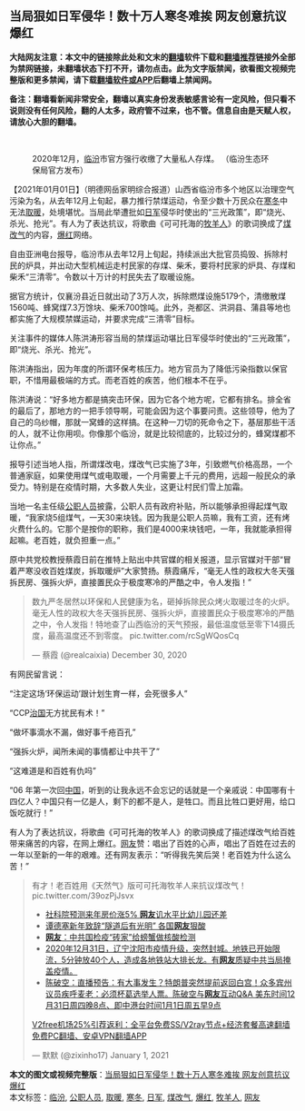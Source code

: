  <h2>当局狠如日军侵华！数十万人寒冬难挨 网友创意抗议爆红</h2> <p class="notice"><b>大陆网友注意：本文中的链接除此处和文末的<a href="https://github.com/bannedbook/fanqiang" >翻墙</a>软件下载和<a href="https://github.com/killgcd/justmysocks/blob/master/README.md">翻墙推荐</a>链接外全部为禁网链接，未翻墙状态下打不开，请勿点击。此为文字版禁闻，欲看图文视频完整版和更多禁闻，请下载<a href="https://github.com/bannedbook/fanqiang">翻墙软件或APP</a>后翻墙上禁闻网。</p><p>备注：翻墙看新闻非常安全，翻墙以真实身份发表敏感言论有一定风险，但只看不说则没有任何风险，翻的人太多，政府管不过来，也不管。信息自由是天赋人权，请放心大胆的翻墙。</b></p>  <div class="entry"> <br /> <figure><figcaption class="wp-caption-text">2020年12月，<a href="https://www.bannedbook.org/bnews/tag/%E4%B8%B4%E6%B1%BE/" class="st_tag internal_tag" rel="tag" title="标签 临汾 下的日志">临汾</a>市官方强行收缴了大量私人存煤。 （临汾生态环保局官方发布）</figcaption></figure> <p>【2021年01月01日】（明德网岳家明综合报道）山西省临汾市多个地区以治理空气污染为名，从去年12月上旬起，暴力推行禁煤运动，令至少数十万民众在<a href="https://www.bannedbook.org/bnews/tag/%E5%AF%92%E5%86%AC/" class="st_tag internal_tag" rel="tag" title="标签 寒冬 下的日志">寒冬</a>中无法<a href="https://www.bannedbook.org/bnews/tag/%E5%8F%96%E6%9A%96/" class="st_tag internal_tag" rel="tag" title="标签 取暖 下的日志">取暖</a>，处境堪忧。当局此举遭批如<a href="https://www.bannedbook.org/bnews/tag/%e6%97%a5%e5%86%9b/" class="st_tag internal_tag" rel="tag" title="标签 日军 下的日志">日军</a>侵华时使出的“三光政策”，即“烧光、杀光、抢光”。有人为了表达抗议，将歌曲《可可托海的<a href="https://www.bannedbook.org/bnews/tag/%e7%89%a7%e7%be%8a%e4%ba%ba/" class="st_tag internal_tag" rel="tag" title="标签 牧羊人 下的日志">牧羊人</a>》的歌词换成了<a href="https://www.bannedbook.org/bnews/tag/%E7%85%A4%E6%94%B9%E6%B0%94/" class="st_tag internal_tag" rel="tag" title="标签 煤改气 下的日志">煤改气</a>的内容，<a href="https://www.bannedbook.org/bnews/tag/%e7%88%86%e7%ba%a2/" class="st_tag internal_tag" rel="tag" title="标签 爆红 下的日志">爆红</a>网络。</p> <p>自由亚洲电台报导，临汾市从去年12月上旬起，持续派出大批官员捣毁、拆除村民的炉具，并出动大型机械运走村民家的存煤、柴禾，要将村民家的炉具、存煤和柴禾“三清零”。令数以十万计的村民失去了取暖设施。</p> <p>据官方统计，仅襄汾县近日就出动了3万人次，拆除燃煤设施5179个，清缴散煤1560吨、蜂窝煤7.3万馀块、柴禾700馀吨。此外，尧都区、洪洞县、蒲县等地也都实施了大规模禁媒运动，并要求完成“三清零”目标。</p> <p>关注事件的媒体人陈洪涛形容当局的禁煤运动堪比日军侵华时使出的“三光政策”，即“烧光、杀光、抢光”。</p> <p>陈洪涛指出，因为年度的所谓环保考核压力。地方官员为了降低污染指数以保官职，不惜用最极端的方式。而老百姓的疾苦，他们根本不在乎。</p>  <p>陈洪涛说：“好多地方都是搞突击环保，因为它各个地方呢，它都有排名。排全省的最后了，那地方的一把手领导啊，可能会因为这个事要问责。这些领导，他为了自己的乌纱帽，那就一窝蜂的这样搞。在这种一刀切的死命令之下，基层那些干活的人，就不让你用呗。你像那个临汾，就是比较彻底的，比较过分的，蜂窝煤都不让你点。”</p> <p>报导引述当地人指，所谓煤改电，煤改气已实施了3年，引致燃气价格高昂，一个普通家庭，如果使用煤气或电取暖，一个月需要上千元的费用，远超一般民众的承受力。特别是在疫情时期，大多数人失业，这更让村民们雪上加霜。</p> <p>当地一名主任级<a href="https://www.bannedbook.org/bnews/tag/%E5%85%AC%E8%81%8C%E4%BA%BA%E5%91%98/" class="st_tag internal_tag" rel="tag" title="标签 公职人员 下的日志">公职人员</a>披露，公职人员有政府补贴，所以能够承担得起煤气取暖，“我家烧5组煤气，一天30来块钱。因为我是公职人员嘛，我有工资，还有烤火费什么的。它那个是按你的职称，我们是4000来块钱吧，一年，我就能承担得起嘛。老百姓，就负担重一点。”</p> <p>原中共党校教授蔡霞日前在推特上贴出中共官媒的相关报道，显示官媒对干部“冒着严寒没收百姓煤炭，拆取暖炉”大家赞扬。蔡霞痛斥，“毫无人性的政权大冬天强拆民房、强拆火炉，直接置民众于极度寒冷的严酷之中，令人发指！”</p> <blockquote class="twitter-tweet" data-width="550" data-dnt="true"> <p>数九严冬居然以环保和人民健康为名，砸掉拆除民众烤火取暖过冬的火炉。毫无人性的政权大冬天强拆民房、强拆火炉，直接置民众于极度寒冷的严酷之中，令人发指！特地查了山西临汾的天气预报，最低温度低至零下14摄氏度，最高温度还不到零度。 pic.twitter.com/rcSgWQosCq</p>  <p>&mdash; 蔡霞 (@realcaixia) December 30, 2020</p> </blockquote> <p>有网民留言说：</p> <p>“注定这场‘环保运动’跟计划生育一样，会死很多人”</p> <p>“CCP<span class='wp_keywordlink'><a href="https://www.bannedbook.org/forum24/topic8925.html" title="《治国大道》" target="_blank">治国</a></span>无方扰民有术！”</p> <p>“做坏事滴水不漏，做好事千疮百孔”</p>  <p>“强拆火炉，闻所未闻的事情都让中共干了”</p> <p>“这难道是和百姓有仇吗”</p> <p>“06 年第一次回<span class='wp_keywordlink_affiliate'><a href="https://www.bannedbook.org/" title="中国" target="_blank">中国</a></span>，听到的让我永远不会忘记的话就是一个亲戚说：中国哪有十四亿人？中国只有一亿是人，剩下的都不是人，是牲口。而且比牲口更好用，给口饭吃就行！”</p> <p>有人为了表达抗议，将歌曲《可可托海的牧羊人》的歌词换成了描述煤改气给百姓带来痛苦的内容，在网上爆红。<a href="https://www.bannedbook.org/bnews/tag/%e7%bd%91%e5%8f%8b/" class="st_tag internal_tag" rel="tag" title="标签 网友 下的日志">网友</a>赞：唱出了百姓的心声，唱出了百姓在过去的一年以至新的一年的艰难。还有网友表示：“听得我先笑后哭！老百姓为什么这么苦！”</p> <blockquote class="twitter-tweet" data-width="550" data-dnt="true"> <p>有才！老百姓用《天然气》版可可托海牧羊人来抗议煤改气！<br /> pic.twitter.com/39ozPjJsvx</p>  <ul class='op-related-articles' title='相关阅读'> <li><a href='https://www.bannedbook.org/bnews/cnnews/20210101/1459225.html' target='_blank'>社科院预测来年房价涨5% <b>网友</b>讥水平比幼儿园还差</a></li> <li><a href='https://www.bannedbook.org/bnews/worldnews/20210101/1459197.html' target='_blank'>谭德塞新年致辞“隧道后有光明” 各国<b>网友</b>狠酸</a></li> <li><a href='https://www.bannedbook.org/bnews/bannedvideo/20210101/1459137.html' target='_blank'><b>网友</b>：中共国检疫“砖家”给螃蟹做核酸检测</a></li> <li><a href='https://www.bannedbook.org/bnews/bannedvideo/20210101/1459124.html' target='_blank'>2020年12月31日，辽宁沈阳市疫情升级，突然封城。地铁已开始限流，5分钟放40个人，造成各地铁站大排长龙。有<b>网友</b>质疑中共当局掩盖疫情。</a></li> <li><a href='https://www.bannedbook.org/bnews/cbnews/20210101/1458851.html' target='_blank'>陈破空：直播预告：有大事发生？特朗普突然提前返回白宫！众多宾州议员疾呼麦老：必须杯葛选举人票。陈破空与<b>网友</b>互动Q&amp;A 美东时间12月31日周四晚8点、即中港台时间1月1日周五早9点</a></li> </ul> <p class="texttj"> <a href="https://www.bannedbook.org/forum23/topic22702.html" target="_blank">V2free机场25%引荐返利：全平台免费SS/V2ray节点+经济套餐高速翻墙</a><br/> <a href="https://github.com/bannedbook/fanqiang/wiki/%E7%A6%81%E9%97%BB%E7%BD%91%E5%AE%89%E5%8D%93%E7%BF%BB%E5%A2%99%E6%96%B0%E9%97%BBAPP" target="_blank">免费PC翻墙、安卓VPN翻墙APP</a></p><p>&mdash; 默默 (@zixinho17) January 1, 2021</p> </blockquote> </p><a name='sharetosocial'></a>       <div><b>本文的图文或视频完整版</b>：<a href='https://www.bannedbook.org/bnews/comments/20210102/1459354.html'>当局狠如日军侵华！数十万人寒冬难挨 网友创意抗议爆红</a></div>  </div><!--END ENTRY--> <div class="postfooter"> <div>本文标签：<a href="https://www.bannedbook.org/bnews/tag/%E4%B8%B4%E6%B1%BE/" rel="tag">临汾</a>, <a href="https://www.bannedbook.org/bnews/tag/%E5%85%AC%E8%81%8C%E4%BA%BA%E5%91%98/" rel="tag">公职人员</a>, <a href="https://www.bannedbook.org/bnews/tag/%E5%8F%96%E6%9A%96/" rel="tag">取暖</a>, <a href="https://www.bannedbook.org/bnews/tag/%E5%AF%92%E5%86%AC/" rel="tag">寒冬</a>, <a href="https://www.bannedbook.org/bnews/tag/%e6%97%a5%e5%86%9b/" rel="tag">日军</a>, <a href="https://www.bannedbook.org/bnews/tag/%E7%85%A4%E6%94%B9%E6%B0%94/" rel="tag">煤改气</a>, <a href="https://www.bannedbook.org/bnews/tag/%e7%88%86%e7%ba%a2/" rel="tag">爆红</a>, <a href="https://www.bannedbook.org/bnews/tag/%e7%89%a7%e7%be%8a%e4%ba%ba/" rel="tag">牧羊人</a>, <a href="https://www.bannedbook.org/bnews/tag/%e7%bd%91%e5%8f%8b/" rel="tag">网友</a></div>  </div><!--END POSTFOOTER--> 